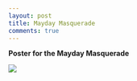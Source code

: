 ```yaml
---
layout: post
title: Mayday Masquerade
comments: true
---
```


**Poster for the Mayday Masquerade**

<div class="image-responsive">
    <img src="{{ site.baseurl }}public/img/mayday-maquerade.jpg" />
</div>
